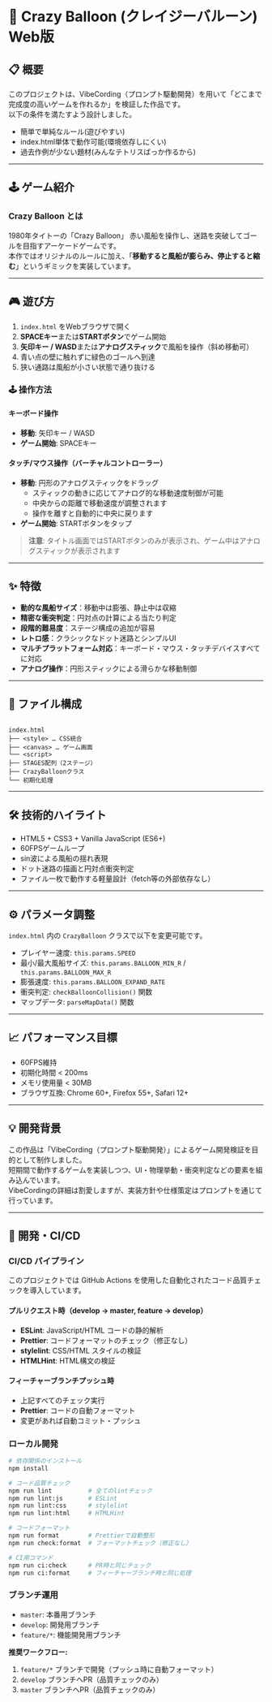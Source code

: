 # 🎈 Crazy Balloon (クレイジーバルーン) Web版

## 📋 概要
このプロジェクトは、VibeCording（プロンプト駆動開発）を用いて「どこまで完成度の高いゲームを作れるか」を検証した作品です。  
以下の条件を満たすよう設計しました。

- 簡単で単純なルール(遊びやすい)
- index.html単体で動作可能(環境依存しにくい)
- 過去作例が少ない題材(みんなテトリスばっか作るから)

---

## 🕹️ ゲーム紹介
### Crazy Balloon とは
1980年タイトーの「Crazy Balloon」
赤い風船を操作し、迷路を突破してゴールを目指すアーケードゲームです。  
本作ではオリジナルのルールに加え、「**移動すると風船が膨らみ、停止すると縮む**」というギミックを実装しています。

---

## 🎮 遊び方
1. `index.html` をWebブラウザで開く
2. **SPACEキー**または**STARTボタン**でゲーム開始
3. **矢印キー / WASD**または**アナログスティック**で風船を操作（斜め移動可）
4. 青い点の壁に触れずに緑色のゴールへ到達
5. 狭い通路は風船が小さい状態で通り抜ける

### 🕹️ 操作方法
#### キーボード操作
- **移動**: 矢印キー / WASD
- **ゲーム開始**: SPACEキー

#### タッチ/マウス操作（バーチャルコントローラー）
- **移動**: 円形のアナログスティックをドラッグ
  - スティックの動きに応じてアナログ的な移動速度制御が可能
  - 中央からの距離で移動速度が調整されます
  - 操作を離すと自動的に中央に戻ります
- **ゲーム開始**: STARTボタンをタップ

> **注意**: タイトル画面ではSTARTボタンのみが表示され、ゲーム中はアナログスティックが表示されます

---

## ✨ 特徴
- **動的な風船サイズ**：移動中は膨張、静止中は収縮
- **精密な衝突判定**：円対点の計算による当たり判定
- **段階的難易度**：ステージ構成の追加が容易
- **レトロ感**：クラシックなドット迷路とシンプルUI
- **マルチプラットフォーム対応**：キーボード・マウス・タッチデバイスすべてに対応
- **アナログ操作**：円形スティックによる滑らかな移動制御

---

## 📂 ファイル構成
```

index.html
├── <style> … CSS統合
├── <canvas> … ゲーム画面
└── <script>
├── STAGES配列（2ステージ）
├── CrazyBalloonクラス
└── 初期化処理

```

---

## 🛠️ 技術的ハイライト
- HTML5 + CSS3 + Vanilla JavaScript (ES6+)
- 60FPSゲームループ
- sin波による風船の揺れ表現
- ドット迷路の描画と円対点衝突判定
- ファイル一枚で動作する軽量設計（fetch等の外部依存なし）

---

## ⚙️ パラメータ調整
`index.html` 内の `CrazyBalloon` クラスで以下を変更可能です。
- プレイヤー速度: `this.params.SPEED`
- 最小/最大風船サイズ: `this.params.BALLOON_MIN_R` / `this.params.BALLOON_MAX_R`
- 膨張速度: `this.params.BALLOON_EXPAND_RATE`
- 衝突判定: `checkBalloonCollision()` 関数
- マップデータ: `parseMapData()` 関数

---

## 📈 パフォーマンス目標
- 60FPS維持
- 初期化時間 < 200ms
- メモリ使用量 < 30MB
- ブラウザ互換: Chrome 60+, Firefox 55+, Safari 12+

---

## 💡 開発背景
この作品は「VibeCording（プロンプト駆動開発）」によるゲーム開発検証を目的として制作しました。  
短期間で動作するゲームを実装しつつ、UI・物理挙動・衝突判定などの要素を組み込んでいます。  
VibeCordingの詳細は割愛しますが、実装方針や仕様策定はプロンプトを通じて行っています。

---

## 🚀 開発・CI/CD

### CI/CD パイプライン
このプロジェクトでは GitHub Actions を使用した自動化されたコード品質チェックを導入しています。

#### プルリクエスト時（develop → master, feature → develop）
- **ESLint**: JavaScript/HTML コードの静的解析
- **Prettier**: コードフォーマットのチェック（修正なし）
- **stylelint**: CSS/HTML スタイルの検証
- **HTMLHint**: HTML構文の検証

#### フィーチャーブランチプッシュ時
- 上記すべてのチェック実行
- **Prettier**: コードの自動フォーマット
- 変更があれば自動コミット・プッシュ

### ローカル開発
```bash
# 依存関係のインストール
npm install

# コード品質チェック
npm run lint          # 全てのlintチェック
npm run lint:js       # ESLint
npm run lint:css      # stylelint  
npm run lint:html     # HTMLHint

# コードフォーマット
npm run format        # Prettierで自動整形
npm run check:format  # フォーマットチェック（修正なし）

# CI用コマンド
npm run ci:check      # PR時と同じチェック
npm run ci:format     # フィーチャーブランチ時と同じ処理
```

### ブランチ運用
- `master`: 本番用ブランチ
- `develop`: 開発用ブランチ
- `feature/*`: 機能開発用ブランチ

**推奨ワークフロー:**
1. `feature/*` ブランチで開発（プッシュ時に自動フォーマット）
2. `develop` ブランチへPR（品質チェックのみ）
3. `master` ブランチへPR（品質チェックのみ）
 